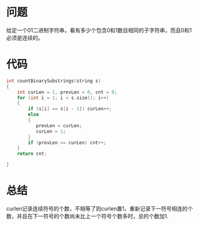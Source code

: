 # 问题
给定一个01二进制字符串，看有多少个包含0和1数目相同的子字符串，而且0和1必须是连续的。
# 代码
```c
int countBinarySubstrings(string s)
{
    int curLen = 1, prevLen = 0, cnt = 0;
    for (int i = 1; i < s.size(); i++)
    {
        if (s[i] == s[i - 1]) curLen++;
        else
        {
           prevLen = curLen;
           curLen = 1;
        }
        if (prevLen >= curLen) cnt++;
    }
    return cnt;    

}
```
# 总结
curlen记录连续符号的个数，不相等了则curlen置1，重新记录下一符号相连的个数，并且在下一符号的个数尚未比上一个符号个数多时，总的个数加1.
